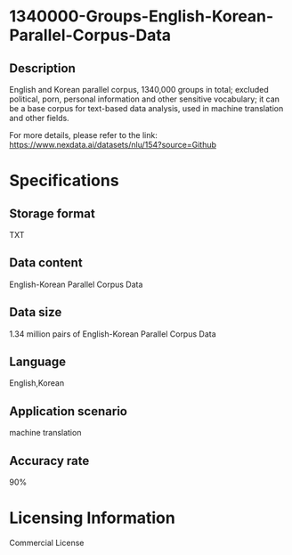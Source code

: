 # 1340000-Groups-English-Korean-Parallel-Corpus-Data

## Description
English and Korean parallel corpus, 1340,000 groups in total; excluded political, porn, personal information and other sensitive vocabulary; it can be a base corpus for text-based data analysis, used in machine translation and other fields.

For more details, please refer to the link: https://www.nexdata.ai/datasets/nlu/154?source=Github


# Specifications
## Storage format
TXT
## Data content
English-Korean Parallel Corpus Data
## Data size
1.34 million pairs of English-Korean Parallel Corpus Data
## Language
English,Korean
## Application scenario
machine translation
## Accuracy rate
90%

# Licensing Information
Commercial License

